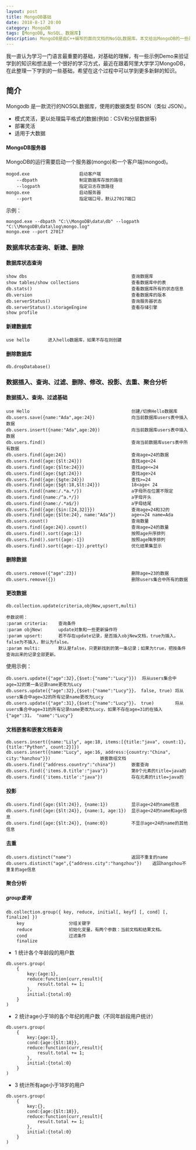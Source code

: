 ```yaml
---
layout: post
title: MongoDB基础
date: 2018-8-17 20:00
category: MongoDB
tags: [MongoDB, NoSQL、数据库]
description: MongoDB是由C++编写的面向文档的NoSQL数据库。本文给出MongoDB的一些基础。
---
```

我一直认为学习一门语言最重要的基础，对基础的理解，有一些示例Demo来验证学到的知识和想法是一个很好的学习方式，最近在跟着阿里大学学习MongoDB，在此整理一下学到的一些基础，希望在这个过程中可以学到更多新鲜的知识。

## 简介

Mongodb 是一款流行的NOSQL数据库，使用的数据类型 BSON（类似 JSON）。

- 模式灵活，更以处理扁平格式的数据(例如：CSV和分层数据等)
- 部署灵活
- 适用于大数据

#### MongoDB服务器
MongoDB的运行需要启动一个服务器(mongo)和一个客户端(mongod)。

```
mogod.exe 					启动客户端
	--dbpath				制定数据库存放的路径
	--logpath				指定日志存放路径
mongo.exe 					启动服务器
    --port                  指定端口号，默认27017端口
```
示例：
```
mongod.exe --dbpath "C:\\MongoDB\data\db" --logpath "C:\\MongoDB\data\log\mongo.log"
mongo.exe --port 27017
```
### 数据库状态查询、新建、删除

#### 数据库状态查询

```mongodb
show dbs										查询数据库
show tables/show collections					查看数据库中的表
db.stats()										查看数据库所有的状态信息
db.version										查看数据库的版本
db.serverStatus()								查询服务器状态
db.serverStatus().storageEngine					查看存储引擎
show profile
```

#### 新建数据库

```
use hello		进入hello数据库，如果不存在则创建
```

#### 删除数据库

```
db.dropDatabase()
```

### 数据插入、查询、过滤、删除、修改、投影、去重、聚合分析

#### 数据插入、查询、过滤基础

```
use Hello										创建/切换Hello数据库
db.users.save({name:"Ada",age:24})				向当前数据库users表中插入数据
db.users.insert({name:"Ada",age:20})			向当前数据库users表中插入数据
db.users.find() 								查询当前数据库users表中所有数据
db.users.find({age:24})							查询age=24的数据
db.users.find({age:{$lt:24}})					查找age<24
db.users.find({age:{$lte:24}})					查找age<=24
db.users.find({age:{$gt:24}})					查找age>24
db.users.find({age:{$gte:24}})					查找>=24
db.users.find({age:{$gt:18,$lt:24}})			18<age< 24
db.users.find({name:/.*a.*/})					a字母所在位置不限定
db.users.find({name:/^a.*/})					a字母开头
db.users.find({name:/.*a$/})					a字母结尾
db.users.find({age:{$in:[24,32]}})				查询age=24和32的
db.users.find({age:{$lte:24}, name:"Ada"})		age<=24 name=Ada
db.users.count()								查询数量
db.users.find({age:24}).count()					查询age=24的数量
db.users.find().sort({age:1})					按照age升序排列
db.users.find().sort({age:-1})					按照age降序排列
db.users.find().sort({age:-1}).pretty()			优化结果集显示
```

#### 删除数据

```
db.users.remove({"age":23})    					删除age=23的数据
db.users.remove({})								删除users集合中所有的数据					
```

#### 更改数据

```
db.collection.update(criteria,objNew,upsert,multi)

参数说明：
:param criteria:	查询条件
:param objNew:		update对象和一些更新操作符
:param upsert:		若不存在update记录，是否插入objNew文档，true为插入，false为不插入，默认为false。
:param multi:		默认是false，只更新找到的第一条记录；如果为true，把按条件查询出来的记录全部更新。
```

使用示例：

```
db.users.update({"age":32},{$set:{"name":"Lucy"}}) 	将从users集合中age=32的第一条记录name更改为Lucy
db.users.update({"age":32},{$set:{"name":"Lucy"}}， false, true)	将从users集合中age=32的所有记录name更改为Lucy
db.users.update({"age":31},{$set:{"name":"Lucy"}}， true)	    将从users集合中age=31的所有记录name更改为Lucy，如果不存在age=31的在插入{"age":31， "name":"Lucy"}
```

#### 文档嵌套和嵌套文档查询

```
db.users.insert({name:"Lily", age:18, items:[{title:"java", count:1}, {title:"Python", count:2}]})	
db.users.insert({name:"Lucy", age:16, address:{country:"China", city:"hanzhou"}})					嵌套数组文档
db.users.find({"address.country":"china"})		嵌套查询
db.users.find({'items.0.title':"java"})			第0个元素的title=java的
db.users.find({'items.title':"java"})			存在元素的title=java的
```

#### 投影

```
db.users.find({age:{$lt:24}}, {name:1})			显示age<24的name信息
db.users.find({age:{$lt:24}}, {name:1, age:1})	显示age<24的name和age信息
db.users.find({age:{$lt:24}}, {name:0})			不显示age<24的name的其他信息
```
#### 去重

```
db.users.distinct("name")						返回不重复的name
db.users.distinct("age",{"address.city":"hangzhou"})	返回hangzhou不重复的age信息
```

#### 聚合分析
##### group查询

```
db.collection.group({ key, reduce, initial[, keyf] [, cond] [, finalize] })
	key					分组关键字
	reduce 				初始化变量，有两个参数：当前文档和结果文档。
	cond 				过滤条件
	finalize
```

- 1 统计各个年龄段的用户数

```
db.users.group(
	{
		key:{age:1},
		reduce:function(curr,result){
			result.total += 1;
		},
		initial:{total:0}
	}
)
```

- 2 统计age小于18的各个年纪的用户数（不同年龄段用户统计）

```
db.users.group(
	{
		key:{age:1},
		cond:{age:{$lt:18}},
		reduce:function(curr,result){
			result.total += 1;
		},
		initial:{total:0}
	}
)
```

- 3 统计所有age小于18岁的用户

```
db.users.group(
	{
		key:{},
		cond:{age:{$lt:18}},
		reduce:function(curr,result){
			result.total += 1;
		},
		initial:{total:0}
	}
)
```